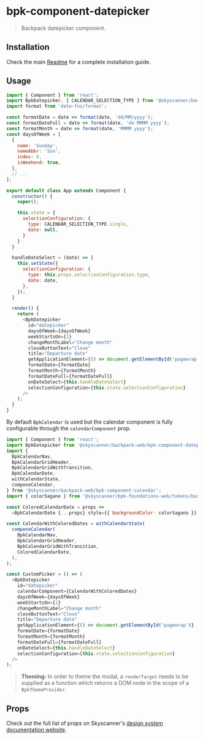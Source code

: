 # bpk-component-datepicker

> Backpack datepicker component.

## Installation

Check the main [Readme](https://github.com/skyscanner/backpack#usage) for a complete installation guide.

## Usage

```js
import { Component } from 'react';
import BpkDatepicker, { CALENDAR_SELECTION_TYPE } from '@skyscanner/backpack-web/bpk-component-datepicker';
import format from 'date-fns/format';

const formatDate = date => format(date, 'dd/MM/yyyy');
const formatDateFull = date => format(date, 'do MMMM yyyy');
const formatMonth = date => format(date, 'MMMM yyyy');
const daysOfWeek = [
  {
    name: 'Sunday',
    nameAbbr: 'Sun',
    index: 0,
    isWeekend: true,
  },
  // ...
];

export default class App extends Component {
  constructor() {
    super();

    this.state = {
      selectionConfiguration: {
        type: CALENDAR_SELECTION_TYPE.single,
        date: null,
      }
    }
  }

  handleDateSelect = (date) => {
    this.setState({
      selectionConfiguration: {
        type: this.props.selectionConfiguration.type,
        date: date,
      },
    });
  }

  render() {
    return (
      <BpkDatepicker
        id="datepicker"
        daysOfWeek={daysOfWeek}
        weekStartsOn={1}
        changeMonthLabel="Change month"
        closeButtonText="Close"
        title="Departure date"
        getApplicationElement={() => document.getElementById('pagewrap')}
        formatDate={formatDate}
        formatMonth={formatMonth}
        formatDateFull={formatDateFull}
        onDateSelect={this.handleDateSelect}
        selectionConfiguration={this.state.selectionConfiguration}
      />
    );
  }
}
```

By default `BpkCalendar` is used but the calendar component is fully configurable through the `calendarComponent` prop.

```js
import { Component } from 'react';
import BpkDatepicker from '@skyscanner/backpack-web/bpk-component-datepicker';
import {
  BpkCalendarNav,
  BpkCalendarGridHeader,
  BpkCalendarGridWithTransition,
  BpkCalendarDate,
  withCalendarState,
  composeCalendar,
} from '@skyscanner/backpack-web/bpk-component-calendar';
import { colorSagano } from '@skyscanner/bpk-foundations-web/tokens/base.es6';

const ColoredCalendarDate = props =>
  <BpkCalendarDate {...props} style={{ backgroundColor: colorSagano }} />;

const CalendarWithColoredDates = withCalendarState(
  composeCalendar(
    BpkCalendarNav,
    BpkCalendarGridHeader,
    BpkCalendarGridWithTransition,
    ColoredCalendarDate,
  ),
);

const CustomPicker = () => (
  <BpkDatepicker
    id="datepicker"
    calendarComponent={CalendarWithColoredDates}
    daysOfWeek={daysOfWeek}
    weekStartsOn={1}
    changeMonthLabel="Change month"
    closeButtonText="Close"
    title="Departure date"
    getApplicationElement={() => document.getElementById('pagewrap')}
    formatDate={formatDate}
    formatMonth={formatMonth}
    formatDateFull={formatDateFull}
    onDateSelect={this.handleDateSelect}
    selectionConfiguration={this.state.selectionConfiguration}
  />
);
```

> **Theming:** In order to theme the modal, a `renderTarget` needs to be supplied as a function which returns a DOM node
> in the scope of a `BpkThemeProvider`.

## Props

Check out the full list of props on Skyscanner's [design system documentation website](https://www.skyscanner.design/latest/components/datepicker/web-QqbdTkly#section-props-91).
